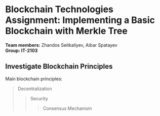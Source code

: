 # Blockchain Technologies Assignment: Implementing a Basic Blockchain with Merkle Tree
**Team members:** Zhandos Seitkaliyev, Aibar Spatayev <br>
**Group: IT-2103**
## Investigate Blockchain Principles ##
Main blockchain principles:      
>Decentralization 
>>Security
>>>Consensus Mechanism
